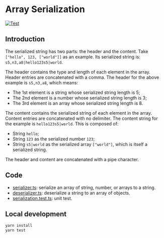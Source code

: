 # Array Serialization

[![Test](https://github.com/tuliren/array_serialization/actions/workflows/test.yaml/badge.svg)](https://github.com/tuliren/array_serialization/actions/workflows/test.yaml)

## Introduction

The serialized string has two parts: the header and the content.
Take `["hello", 123, ["world"]]` as an example. Its serialized string is: `s5,n3,a8|hello123s5|world`.

The header contains the type and length of each element in the array.
Header entries are concatenated with a comma.
The header for the above example is `s5,n3,a8`, which means:
- The 1st element is a string whose serialized string length is 5;
- The 2nd element is a number whose serialized string length is 3;
- The 3rd element is an array whose serialized string length is 8.

The content contains the serialized string of each element in the array.
Content entries are concatenated with no delimiter.
The content string for the example is `hello123s5|world`. This is composed of:
- String `hello`;
- String `123` as the serialized number `123`;
- String `s5|world` as the serialized array `["world"]`, which is itself a serialized string.

The header and content are concatenated with a pipe character.

## Code

- [serializer.ts](src/serializer.ts): serialize an array of string, number, or arrays to a string.
- [deserializer.ts](src/deserializer.ts): deserialize a string to an array of objects.
- [serialization.test.ts](__tests__/serialization.test.ts): unit test.

## Local development

```sh
yarn install
yarn test
```
